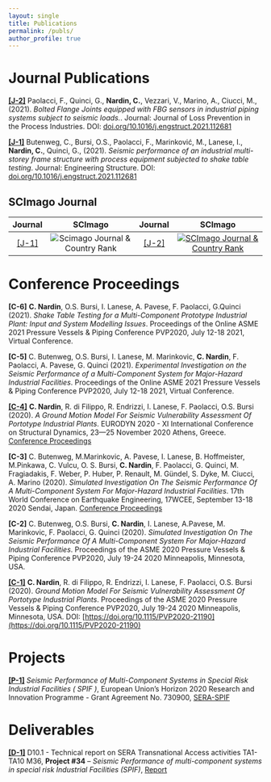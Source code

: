 ```yaml
---
layout: single
title: Publications
permalink: /publs/
author_profile: true
---
```


# Journal Publications
<!--<form action="https://doi.org/10.1016/j.engstruct.2021.112681" method="get" target="_blank"><button type="submit">J-2</button></form>-->
**[[J-2]](https://doi.org/10.1016/j.engstruct.2021.112681)** Paolacci, F., Quinci, G., **Nardin, C.**, Vezzari, V., Marino, A., Ciucci, M., (2021). *Bolted Flange Joints equipped with FBG sensors in industrial piping systems subject to seismic loads.*. Journal: Journal of Loss Prevention in the Process Industries. DOI: [doi.org/10.1016/j.engstruct.2021.112681](doi.org/10.1016/j.engstruct.2021.112681)

<!-- ## Abstract
The vulnerability of major-hazard industrial plants to natural hazards has been recognized as an emergent issue whose importance is underlined by the Sendai Framework, established immediately after the Tohoku earthquake of 2011, in Japan. Hence, seismic risk analysis is of paramount importance as testified
by the intense research activity that characterized the last years. In this respect, structural health monitoring can represent a valuable tool able to strongly help the decision-making phase. Along this main vein, optical fibers (OFs) represent a class of sensors able to both monitor critical conditions, as leakage of hazardous material, and activate safety barriers, if any. More precisely, optical fibers represent an economic solution, whose characteristics appear particularly suitable for dangerous environments like major-hazard plants. However, investigations relevant to their use for seismic monitoring of chemical/petrochemical plants are rather limited, especially when subject to strong dynamic excitations. As a result, this paper deals with the analysis of optical fiber Bragg gratings (FBGs) applied to bolted flange joints (BFJ) under cyclic loadings. More precisely, two experimental programs, i.e., a cyclic test on a single BFJ and a series of shaking table tests on BFJs of a multicomponent system, demonstrated the effectiveness of the proposed monitoring systems in detecting hazardous conditions and, thus, their potential use in conjunction with safety barriers.
 -->
**[[J-1]](https://doi.org/10.1016/j.engstruct.2021.112681)** Butenweg, C., Bursi, O.S., Paolacci, F., Marinković, M., Lanese, I., **Nardin, C.**, Quinci, G., (2021). *Seismic performance of an industrial multi-storey frame structure with process equipment subjected to shake table testing*. Journal: Engineering Structure. DOI: [doi.org/10.1016/j.engstruct.2021.112681](doi.org/10.1016/j.engstruct.2021.112681)

<!-- ## Abstract
Past earthquakes demonstrated the high vulnerability of industrial facilities equipped with complex process technologies leading to serious damage of process equipment and multiple and simultaneous release of hazardous substances. Nonetheless, current standards for seismic design of industrial facilities are considered inadequate to guarantee proper safety conditions against exceptional events entailing loss of containment and related consequences. On these premises, the SPIF project -Seismic Performance of Multi-Component Systems in Special Risk Industrial Facilities- was proposed within the framework of the European H2020 SERA funding scheme. In detail, the objective of the SPIF project is the investigation of the seismic behaviour of a representative industrial multistorey frame structure equipped with complex process components by means of shaking table tests. Along this main vein and in a  erformance-based design perspective, the issues investigated in depth are the interaction between a primary moment resisting frame (MRF) steel structure and secondary process components that influence the performance of the whole system; and a proper check of floor spectra predictions. The evaluation of experimental data clearly shows a favourable performance of the MRF structure, some weaknesses of local details due to the interaction between floor crossbeams and process components and, finally, the overconservatism of current
design standards w.r.t. floor spectra predictions.
 -->
## SCImago Journal

| Journal |  SCImago| Journal| SCImago|
| :-----: | :-----: | :----: | :----: |
|[[J-1]](https://doi.org/10.1016/j.engstruct.2021.112681)| <img src="https://www.scimagojr.com/journal_img.php?id=15652" alt="Scimago Journal &amp; Country Rank" class="imgwidget"> | [[J-2]](https://doi.org/10.1016/j.engstruct.2021.112681)  | <a href="https://www.scimagojr.com/journalsearch.php?q=13559&amp;tip=sid&amp;exact=no" title="SCImago Journal &amp; Country Rank"><img border="0" src="https://www.scimagojr.com/journal_img.php?id=13559" alt="SCImago Journal &amp; Country Rank"  /></a> |



# Conference Proceedings

**[C-6]** **C. Nardin**, O.S. Bursi, I. Lanese, A. Pavese, F. Paolacci, G.Quinci (2021). *Shake Table Testing for a Multi-Component Prototype Industrial Plant: Input and System Modelling Issues*. Proceedings of the Online ASME 2021 Pressure Vessels & Piping Conference PVP2020, July 12-18 2021, Virtual Conference. 

**[C-5]** C. Butenweg, O.S. Bursi, I. Lanese, M. Marinkovic, **C. Nardin**, F. Paolacci, A. Pavese, G. Quinci (2021). *Experimental Investigation on the Seismic Performance of a Multi-Component System for Major-Hazard Industrial Facilities*. Proceedings of the Online ASME 2021 Pressure Vessels & Piping Conference PVP2020, July 12-18 2021, Virtual Conference.

**[[C-4]](https://generalconferencefiles.s3-eu-west-1.amazonaws.com/eurodyn_2020_ebook_procedings_vol2.pdf)** **C. Nardin**, R. di Filippo, R. Endrizzi, I. Lanese, F. Paolacci, O.S. Bursi (2020). *A Ground Motion Model For Seismic Vulnerability Assessment Of Portotype Industrial Plants*. EURODYN 2020 - XI International Conference on Structural Dynamics, 23—25 November 2020 Athens, Greece. [Conference Proceedings](https://generalconferencefiles.s3-eu-west-1.amazonaws.com/eurodyn_2020_ebook_procedings_vol2.pdf)

**[C-3]** C. Butenweg, M.Marinkovic, A. Pavese, I. Lanese, B. Hoffmeister, M.Pinkawa, C. Vulcu,  O. S. Bursi, **C. Nardin**, F. Paolacci, G. Quinci, M. Fragiadakis, F. Weber, P. Huber, P. Renault, M. Gündel, S. Dyke, M. Ciucci, A. Marino (2020). *Simulated Investigation On The Seismic Performance Of A Multi-Component System For Major-Hazard Industrial Facilities*. 17th World Conference on Earthquake Engineering, 17WCEE, September 13-18 2020 Sendai, Japan. [Conference Proceedings](http://17wcee.jp/links.php)

**[C-2]** C. Butenweg, O.S. Bursi, **C. Nardin**, I. Lanese, A.Pavese, M. Marinkovic, F. Paolacci, G. Quinci (2020). *Simulated Investigation On The Seismic Performance Of A Multi-Component System For Major-Hazard Industrial Facilities*. Proceedings of the ASME 2020 Pressure Vessels & Piping Conference PVP2020, July 19-24 2020 Minneapolis, Minnesota, USA.

**[[C-1]](https://doi.org/10.1115/PVP2020-21190)** **C. Nardin**, R. di Filippo, R. Endrizzi, I. Lanese, F. Paolacci, O.S. Bursi (2020). *Ground Motion Model For Seismic Vulnerability Assessment Of Portotype Industrial Plants*. Proceedings of the ASME 2020 Pressure Vessels & Piping Conference PVP2020, July 19-24 2020 Minneapolis, Minnesota, USA. DOI: [https://doi.org/10.1115/PVP2020-21190](https://doi.org/10.1115/PVP2020-21190)


# Projects

**[[P-1]](https://sera-ta.eucentre.it/shake-table-tests-of-a-special-risk-industrial-facility-at-eucentre-laboratories/)** *Seismic Performance of Multi-Component Systems in Special Risk Industrial Facilities ( SPIF )*, European Union’s Horizon 2020 Research and Innovation Programme - Grant Agreement No. 730900, [SERA-SPIF](https://sera-ta.eucentre.it/shake-table-tests-of-a-special-risk-industrial-facility-at-eucentre-laboratories/)

# Deliverables

**[[D-1]](http://static.seismo.ethz.ch/SERA/TA/SERA_D10.1_Technical_report_on_SERA_Transnational_Access_activities_TA1-TA10_M36.pdf)** D10.1 - Technical report on SERA Transnational Access activities TA1-TA10 M36, **Project #34** – *Seismic Performance of multi-component systems in special risk Industrial Facilities (SPIF)*, [Report](http://static.seismo.ethz.ch/SERA/TA/SERA_D10.1_Technical_report_on_SERA_Transnational_Access_activities_TA1-TA10_M36.pdf)

